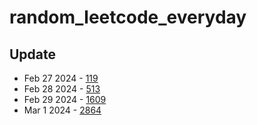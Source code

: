 # random_leetcode_everyday

## Update 
- Feb 27 2024 - [119](https://leetcode.com/problems/pascals-triangle-ii/description)
- Feb 28 2024 - [513](https://leetcode.com/problems/find-bottom-left-tree-value/description)
- Feb 29 2024 - [1609](https://leetcode.com/problems/even-odd-tree/description)
- Mar 1 2024 - [2864](https://leetcode.com/problems/maximum-odd-binary-number/description)